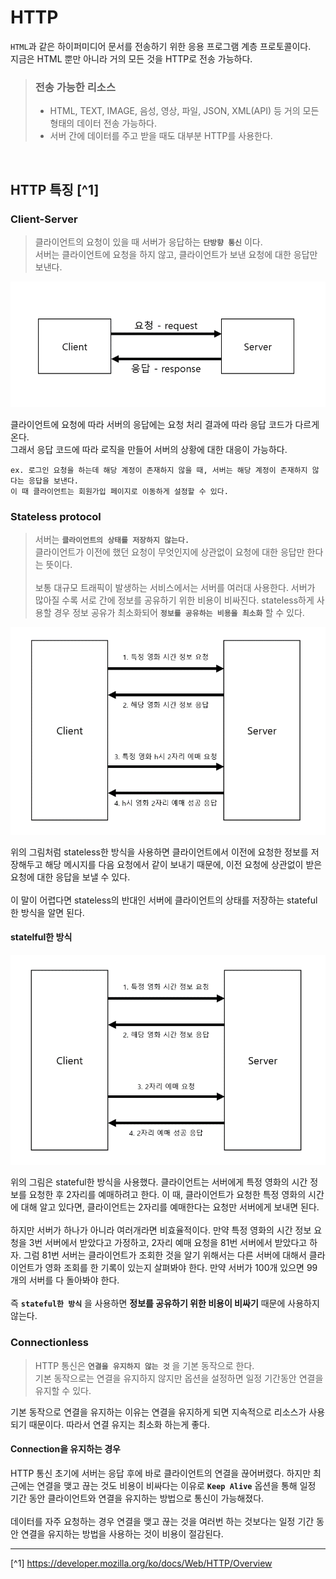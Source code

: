 # HTTP
`HTML`과 같은 하이퍼미디어 문서를 전송하기 위한 응용 프로그램 계층 프로토콜이다.<br>
지금은 HTML 뿐만 아니라 거의 모든 것을 HTTP로 전송 가능하다.
<br>

> ### 전송 가능한 리소스
> 
> - HTML, TEXT, IMAGE, 음성, 영상, 파일, JSON, XML(API) 등 거의 모든 형태의 데이터 전송 가능하다.
> - 서버 간에 데이터를 주고 받을 때도 대부분 HTTP를 사용한다.
<br>

## HTTP 특징 [^1]
### Client-Server
> 클라이언트의 요청이 있을 때 서버가 응답하는 **`단방향 통신`** 이다.<br>
> 서버는 클라이언트에 요청을 하지 않고, 클라이언트가 보낸 요청에 대한 응답만 보낸다.

![](../Image/client-server-model.png)

클라이언트에 요청에 따라 서버의 응답에는 요청 처리 결과에 따라 응답 코드가 다르게 온다.<br>
그래서 응답 코드에 따라 로직을 만들어 서버의 상황에 대한 대응이 가능하다.

```
ex. 로그인 요청을 하는데 해당 계정이 존재하지 않을 때, 서버는 해당 계정이 존재하지 않다는 응답을 보낸다.
이 때 클라이언트는 회원가입 페이지로 이동하게 설정할 수 있다.
```

### Stateless protocol
> 서버는 **`클라이언트의 상태를 저장하지 않는다.`**<br>
> 클라이언트가 이전에 했던 요청이 무엇인지에 상관없이 요청에 대한 응답만 한다는 뜻이다.<br>
> <br>
> 보통 대규모 트래픽이 발생하는 서비스에서는 서버를 여러대 사용한다. 서버가 많아질 수록 서로 간에 정보를 공유하기 위한 비용이 비싸진다. stateless하게 사용할 경우 정보 공유가 최소화되어 **`정보를 공유하는 비용을 최소화`** 할 수 있다.

![](../Image/stateless.png)

위의 그림처럼 stateless한 방식을 사용하면 클라이언트에서 이전에 요청한 정보를 저장해두고 해당 메시지를 다음 요청에서 같이 보내기 때문에, 이전 요청에 상관없이 받은 요청에 대한 응답을 보낼 수 있다.<br>
<br>
이 말이 어렵다면 stateless의 반대인 서버에 클라이언트의 상태를 저장하는 stateful한 방식을 알면 된다.


#### statelful한 방식
![](../Image/stateful.png)

위의 그림은 stateful한 방식을 사용했다. 클라이언트는 서버에게 특정 영화의 시간 정보를 요청한 후 2자리를 예매하려고 한다. 이 때, 클라이언트가 요청한 특정 영화의 시간에 대해 알고 있다면, 클라이언트는 2자리를 예매한다는 요청만 서버에게 보내면 된다.<br>
<br>
하지만 서버가 하나가 아니라 여러개라면 비효율적이다. 만약 특정 영화의 시간 정보 요청을 3번 서버에서 받았다고 가정하고, 2자리 예매 요청을 81번 서버에서 받았다고 하자. 그럼 81번 서버는 클라이언트가 조회한 것을 알기 위해서는 다른 서버에 대해서 클라이언트가 영화 조회를 한 기록이 있는지 살펴봐야 한다. 만약 서버가 100개 있으면 99개의 서버를 다 돌아봐야 한다.<br>
<br>
즉 **`stateful한 방식`** 을 사용하면 **정보를 공유하기 위한 비용이 비싸기** 때문에 사용하지 않는다.


### Connectionless
> HTTP 통신은 **`연결을 유지하지 않는 것`** 을 기본 동작으로 한다.<br>
> 기본 동작으로는 연결을 유지하지 않지만 옵션을 설정하면 일정 기간동안 연결을 유지할 수 있다.

기본 동작으로 연결을 유지하는 이유는 연결을 유지하게 되면 지속적으로 리소스가 사용되기 때문이다. 따라서 연결 유지는 최소화 하는게 좋다.

#### Connection을 유지하는 경우
HTTP 통신 초기에 서버는 응답 후에 바로 클라이언트의 연결을 끊어버렸다. 하지만 최근에는 연결을 맺고 끊는 것도 비용이 비싸다는 이유로 **`Keep Alive`** 옵션을 통해 일정 기간 동안 클라이언트와 연결을 유지하는 방법으로 통신이 가능해졌다.<br>
<br>
데이터를 자주 요청하는 경우 연결을 맺고 끊는 것을 여러번 하는 것보다는 일정 기간 동안 연결을 유지하는 방법을 사용하는 것이 비용이 절감된다.

---

[^1] https://developer.mozilla.org/ko/docs/Web/HTTP/Overview<br>


